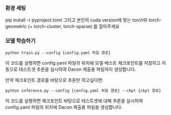 ### 환경 세팅
pip install -r pyproject.toml
그리고 본인의 cuda version에 맞는 torch와 torch-geometric (+ torch-cluster, torch-sparse) 를 깔아주세요


### 모델 학습하기
```
python train.py --config {config.yaml 파일 경로}
```
이 코드를 실행하면 config.yaml 파일의 위치에 모델 베스트 체크포인트를 저장하고 자동으로 테스트셋 추론을 실시하여 Dacon 제출용 파일까지 생성합니다.

만약 체크포인트 경로를 바탕으로 추론만 하고싶다면:
```
python inference.py --config {config.yaml 파일 경로} --ckpt {ckpt 경로}
```
이 코드를 실행하면 체크포인트 바탕으로 테스트셋에 대해 추론을 실시하여 config.yaml 파일의 위치에 Dacon 제출용 파일을 생성합니다.